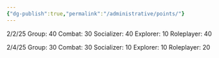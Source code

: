 ```yaml
---
{"dg-publish":true,"permalink":"/administrative/points/"}
---
```


2/2/25
Group: 40
Combat: 30
Socializer: 40
Explorer: 10
Roleplayer: 40

2/4/25
Group: 30
Combat: 30
Socializer: 10
Explorer: 10
Roleplayer: 20